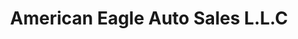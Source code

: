 ---
title: "American Eagle Auto Sales L.L.C"
url: /phoenix/american-eagle-auto-sales-l-l-c/
shop: Autohaus
---